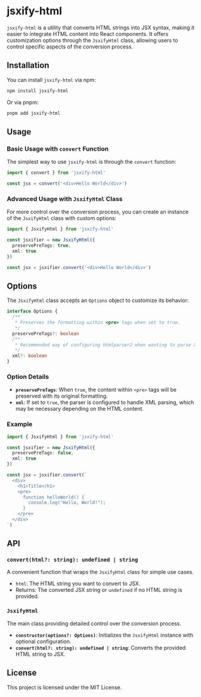 # jsxify-html

`jsxify-html` is a utility that converts HTML strings into JSX syntax, making it easier to integrate HTML content into React components. It offers customization options through the `JsxifyHtml` class, allowing users to control specific aspects of the conversion process.

## Installation

You can install `jsxify-html` via npm:

```bash
npm install jsxify-html
```

Or via pnpm:

```bash
pnpm add jsxify-html
```

## Usage

### Basic Usage with `convert` Function

The simplest way to use `jsxify-html` is through the `convert` function:

```ts
import { convert } from 'jsxify-html'

const jsx = convert('<div>Hello World</div>')
```

### Advanced Usage with `JsxifyHtml` Class

For more control over the conversion process, you can create an instance of the `JsxifyHtml` class with custom options:

```ts
import { JsxifyHtml } from 'jsxify-html'

const jsxifier = new JsxifyHtml({
  preservePreTags: true,
  xml: true
})

const jsx = jsxifier.convert('<div>Hello World</div>')
```

## Options

The `JsxifyHtml` class accepts an `Options` object to customize its behavior:

```ts
interface Options {
  /**
   * Preserves the formatting within <pre> tags when set to true.
   */
  preservePreTags?: boolean
  /**
   * Recommended way of configuring htmlparser2 when wanting to parse XML.
   */
  xml?: boolean
}
```

### Option Details

- **`preservePreTags`**: When `true`, the content within `<pre>` tags will be preserved with its original formatting.
- **`xml`**: If set to `true`, the parser is configured to handle XML parsing, which may be necessary depending on the HTML content.

### Example

```ts
import { JsxifyHtml } from 'jsxify-html'

const jsxifier = new JsxifyHtml({
  preservePreTags: false,
  xml: true
})

const jsx = jsxifier.convert(`
  <div>
    <h1>Title</h1>
    <pre>
      function helloWorld() {
        console.log("Hello, World!");
      }
    </pre>
  </div>
`)
```

## API

### `convert(html?: string): undefined | string`

A convenient function that wraps the `JsxifyHtml` class for simple use cases.

- `html`: The HTML string you want to convert to JSX.
- Returns: The converted JSX string or `undefined` if no HTML string is provided.

### `JsxifyHtml`

The main class providing detailed control over the conversion process.

- **`constructor(options?: Options)`**: Initializes the `JsxifyHtml` instance with optional configuration.
- **`convert(html?: string): undefined | string`**: Converts the provided HTML string to JSX.

## License

This project is licensed under the MIT License.
